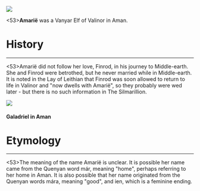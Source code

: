 ![](characters/galadriel/7.jpg)

<53>**Amarië** was a Vanyar Elf of Valinor in Aman.

# History
---

<53>Amarië did not follow her love, Finrod, in his journey to Middle-earth. She and Finrod were betrothed, but he never married while in Middle-earth. It is noted in the Lay of Leithian that Finrod was soon allowed to return to life in Valinor and "now dwells with Amarië", so they probably were wed later - but there is no such information in The Silmarillion.

![](characters/galadriel/2.jpg)

#### Galadriel in Aman

# Etymology

---

<53>The meaning of the name Amarië is unclear. It is possible her name came from the Quenyan word már, meaning "home", perhaps referring to her home in Aman. It is also possible that her name originated from the Quenyan words mára, meaning "good", and ien, which is a feminine ending.

